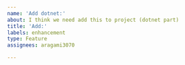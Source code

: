 ```yaml
---
name: 'Add dotnet:'
about: I think we need add this to project (dotnet part)
title: 'Add:'
labels: enhancement
type: Feature
assignees: aragami3070

---
```



